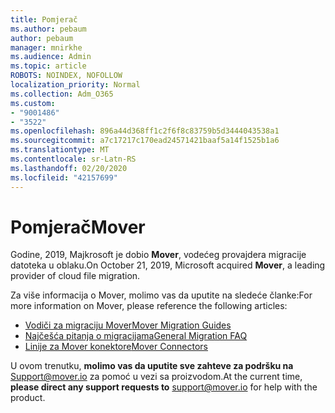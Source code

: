 ```yaml
---
title: Pomjerač
ms.author: pebaum
author: pebaum
manager: mnirkhe
ms.audience: Admin
ms.topic: article
ROBOTS: NOINDEX, NOFOLLOW
localization_priority: Normal
ms.collection: Adm_O365
ms.custom:
- "9001486"
- "3522"
ms.openlocfilehash: 896a44d368ff1c2f6f8c83759b5d3444043538a1
ms.sourcegitcommit: a7c17217c170ead24571421baaf5a14f1525b1a6
ms.translationtype: MT
ms.contentlocale: sr-Latn-RS
ms.lasthandoff: 02/20/2020
ms.locfileid: "42157699"
---
```

# <a name="mover"></a><span data-ttu-id="ec931-102">Pomjerač</span><span class="sxs-lookup"><span data-stu-id="ec931-102">Mover</span></span>

<span data-ttu-id="ec931-103">Godine, 2019, Majkrosoft je dobio **Mover**, vodećeg provajdera migracije datoteka u oblaku.</span><span class="sxs-lookup"><span data-stu-id="ec931-103">On October 21, 2019, Microsoft acquired **Mover**, a leading provider of cloud file migration.</span></span>

<span data-ttu-id="ec931-104">Za više informacija o Mover, molimo vas da uputite na sledeće članke:</span><span class="sxs-lookup"><span data-stu-id="ec931-104">For more information on Mover, please reference the following articles:</span></span>

- [<span data-ttu-id="ec931-105">Vodiči za migraciju Mover</span><span class="sxs-lookup"><span data-stu-id="ec931-105">Mover Migration Guides</span></span>](https://mover.io/guides/)
- [<span data-ttu-id="ec931-106">Najčešća pitanja o migracijama</span><span class="sxs-lookup"><span data-stu-id="ec931-106">General Migration FAQ</span></span>](https://mover.io/guides/general/)
- [<span data-ttu-id="ec931-107">Linije za Mover konektore</span><span class="sxs-lookup"><span data-stu-id="ec931-107">Mover Connectors</span></span>](https://mover.io/connectors/)

<span data-ttu-id="ec931-108">U ovom trenutku, **molimo vas da uputite sve zahteve za podršku na** [Support@mover.io](mailto:support@mover.io) za pomoć u vezi sa proizvodom.</span><span class="sxs-lookup"><span data-stu-id="ec931-108">At the current time, **please direct any support requests to** [support@mover.io](mailto:support@mover.io) for help with the product.</span></span> 

 